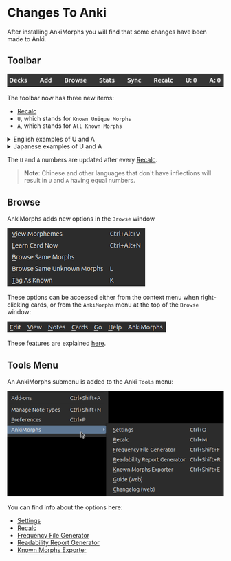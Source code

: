 # Changes To Anki

After installing AnkiMorphs you will find that some changes have been made to Anki.

## Toolbar

![toolbar.png](../../img/toolbar.png)

The toolbar now has three new items:

- [Recalc](../usage/recalc.md)
- `U`, which stands for `Known Unique Morphs`
- `A`, which stands for `All Known Morphs`

<details>
  <summary style="display:list-item">English examples of U and A</summary>


<blockquote>

**Each column in the table contains variations of the same morph.**

Knowing the morph in the highlighted cell below would give you U: 1 and A: 1
<div class='morph-variation'>
<table>
    <colgroup>
    <col>
    <col>
    <col>
  </colgroup>
<tr>
    <td>go</td>
    <td>break</td>
    <td>read</td>
    <td>walk</td>
</tr>
<tr>
    <td>went</td>
    <td>broke</td>
    <td>read</td>
    <td>walked</td>
</tr>
<tr>
    <td>going</td>
    <td class="morph-variation-selected_cell">breaking</td>
    <td>reading</td>
    <td>walking</td>
</tr>
<tr>
    <td>gone</td>
    <td>broken</td>
    <td>read</td>
    <td>walked</td>
</tr>
</table>
</div>

Knowing the morphs in the highlighted cells below would give you U: 1 and A: 2

<div class='morph-variation'>
<table>
    <colgroup>
    <col>
    <col>
    <col>
  </colgroup>
<tr>
    <td>go</td>
    <td class="morph-variation-selected_cell">break</td>
    <td>read</td>
    <td>walk</td>
</tr>
<tr>
    <td>went</td>
    <td>broke</td>
    <td>read</td>
    <td>walked</td>
</tr>
<tr>
    <td>going</td>
    <td class="morph-variation-selected_cell">breaking</td>
    <td>reading</td>
    <td>walking</td>
</tr>
<tr>
    <td>gone</td>
    <td>broken</td>
    <td>read</td>
    <td>walked</td>
</tr>
</table>
</div>

Knowing the morphs in the highlighted cells below would give you U: 2 and A: 3

<div class='morph-variation'>
<table>
    <colgroup>
    <col>
    <col>
    <col>
  </colgroup>
<tr>
    <td>go</td>
    <td class="morph-variation-selected_cell">break</td>
    <td>read</td>
    <td>walk</td>
</tr>
<tr>
    <td>went</td>
    <td>broke</td>
    <td>read</td>
    <td class="morph-variation-selected_cell">walked</td>
</tr>
<tr>
    <td>going</td>
    <td class="morph-variation-selected_cell">breaking</td>
    <td>reading</td>
    <td>walking</td>
</tr>
<tr>
    <td>gone</td>
    <td>broken</td>
    <td>read</td>
    <td>walked</td>
</tr>
</table>
</div>

<br>
</blockquote>
</details>


<details>
  <summary style="display:list-item">Japanese examples of U and A</summary>


<blockquote>

**Each column in the table contains variations of the same morph.**

Knowing the morph in the highlighted cell below would give you U: 1 and A: 1
<div class='morph-variation'>
<table>
    <colgroup>
    <col>
    <col>
    <col>
  </colgroup>
<tr>
    <td>ない</td>
    <td>物</td>
    <td>奴</td>
    <td>出</td>
</tr>
<tr>
    <td>ねぇ</td>
    <td>もの</td>
    <td>やつ</td>
    <td>出る</td>
</tr>
<tr>
    <td>ね</td>
    <td class="morph-variation-selected_cell">もん</td>
    <td>ヤツ</td>
    <td>出よう</td>
</tr>
</table>
</div>

Knowing the morphs in the highlighted cells below would give you U: 1 and A: 2

<div class='morph-variation'>
<table>
    <colgroup>
    <col>
    <col>
    <col>
  </colgroup>
<tr>
    <td>ない</td>
    <td class="morph-variation-selected_cell">物</td>
    <td>奴</td>
    <td>出</td>
</tr>
<tr>
    <td>ねぇ</td>
    <td>もの</td>
    <td>やつ</td>
    <td>出る</td>
</tr>
<tr>
    <td>ね</td>
    <td class="morph-variation-selected_cell">もん</td>
    <td>ヤツ</td>
    <td>出よう</td>
</tr>
</table>
</div>

Knowing the morphs in the highlighted cells below would give you U: 2 and A: 3

<div class='morph-variation'>
<table>
    <colgroup>
    <col>
    <col>
    <col>
  </colgroup>
<tr>
    <td>ない</td>
    <td class="morph-variation-selected_cell">物</td>
    <td>奴</td>
    <td>出</td>
</tr>
<tr>
    <td>ねぇ</td>
    <td>もの</td>
    <td>やつ</td>
    <td class="morph-variation-selected_cell">出る</td>
</tr>
<tr>
    <td>ね</td>
    <td class="morph-variation-selected_cell">もん</td>
    <td>ヤツ</td>
    <td>出よう</td>
</tr>
</table>
</div>
<br>
</blockquote>
</details>

The `U` and `A` numbers are updated after every [Recalc](../usage/recalc.md).

> **Note**: Chinese and other languages that don't have inflections will result in `U` and `A` having equal numbers.


## Browse

AnkiMorphs adds new options in the `Browse` window

![browser-right-click.png](../../img/browser-right-click.png)

These options can be accessed either from the context menu when right-clicking cards, or from the `AnkiMorphs` menu at
the top of the `Browse` window:

![browse-toolbar.png](../../img/browse-toolbar.png)

These features are explained [here](../usage/browser.md).

## Tools Menu

An AnkiMorphs submenu is added to the Anki `Tools` menu:

![tools_menu.png](../../img/tools_menu.png)

You can find info about the options here:

* [Settings](../setup/settings.md)
* [Recalc](../usage/recalc.md)
* [Frequency File Generator](../usage/generators/frequency-file-generator.md)
* [Readability Report Generator](../usage/generators/readability-report-generator.md)
* [Known Morphs Exporter](../usage/known-morphs-exporter.md)
